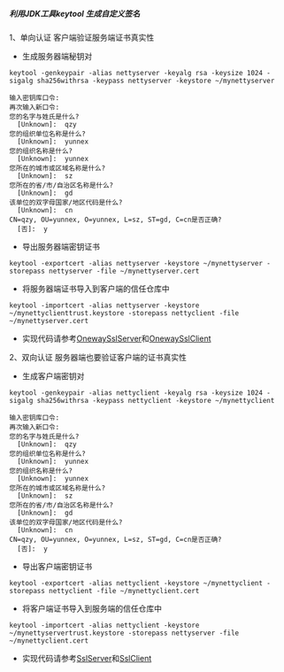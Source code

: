 ##### 利用JDK工具keytool 生成自定义签名

1、单向认证 客户端验证服务端证书真实性

- 生成服务器端秘钥对

```shell
keytool -genkeypair -alias nettyserver -keyalg rsa -keysize 1024 -sigalg sha256withrsa -keypass nettyserver -keystore ~/mynettyserver

输入密钥库口令:  
再次输入新口令: 
您的名字与姓氏是什么?
  [Unknown]:  qzy
您的组织单位名称是什么?
  [Unknown]:  yunnex
您的组织名称是什么?
  [Unknown]:  yunnex
您所在的城市或区域名称是什么?
  [Unknown]:  sz
您所在的省/市/自治区名称是什么?
  [Unknown]:  gd
该单位的双字母国家/地区代码是什么?
  [Unknown]:  cn
CN=qzy, OU=yunnex, O=yunnex, L=sz, ST=gd, C=cn是否正确?
  [否]:  y
```

- 导出服务器端密钥证书

```shell
keytool -exportcert -alias nettyserver -keystore ~/mynettyserver -storepass nettyserver -file ~/mynettyserver.cert
```

- 将服务器端证书导入到客户端的信任仓库中

```shell
keytool -importcert -alias nettyserver -keystore ~/mynettyclienttrust.keystore -storepass nettyclient -file ~/mynettyserver.cert
```

- 实现代码请参考[OnewaySslServer](OnewaySslServer.java)和[OnewaySslClient](OnewaySslClient.java)

2、双向认证 服务器端也要验证客户端的证书真实性

- 生成客户端密钥对

```shell
keytool -genkeypair -alias nettyclient -keyalg rsa -keysize 1024 -sigalg sha256withrsa -keypass nettyclient -keystore ~/mynettyclient

输入密钥库口令:  
再次输入新口令: 
您的名字与姓氏是什么?
  [Unknown]:  qzy
您的组织单位名称是什么?
  [Unknown]:  yunnex
您的组织名称是什么?
  [Unknown]:  yunnex
您所在的城市或区域名称是什么?
  [Unknown]:  sz
您所在的省/市/自治区名称是什么?
  [Unknown]:  gd
该单位的双字母国家/地区代码是什么?
  [Unknown]:  cn
CN=qzy, OU=yunnex, O=yunnex, L=sz, ST=gd, C=cn是否正确?
  [否]:  y
```

- 导出客户端密钥证书

```shell
keytool -exportcert -alias nettyclient -keystore ~/mynettyclient -storepass nettyclient -file ~/mynettyclient.cert
```

- 将客户端证书导入到服务端的信任仓库中

```shell
keytool -importcert -alias nettyclient -keystore ~/mynettyservertrust.keystore -storepass nettyserver -file ~/mynettyclient.cert
```

- 实现代码请参考[SslServer](SslServer.java)和[SslClient](SslClient.java)